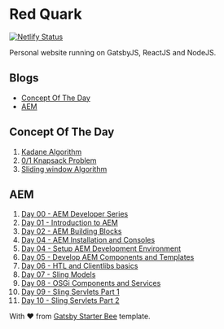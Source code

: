 # Red Quark

[![Netlify Status](https://api.netlify.com/api/v1/badges/fd10ca55-5fb6-4a73-aa08-4fe8477bba9a/deploy-status)](https://app.netlify.com/sites/redquark/deploys)

Personal website running on GatsbyJS, ReactJS and NodeJS.

## Blogs
- [Concept Of The Day](#Concept-Of-The-Day)
- [AEM](#AEM)

## Concept Of The Day

1. [Kadane Algorithm](https://redquark.org/cotd/kadane_algorithm/)
2. [0/1 Knapsack Problem](https://redquark.org/cotd/knapsack/)
3. [Sliding window Algorithm](https://redquark.org/cotd/sliding_window/)

## AEM
1. [Day 00 - AEM Developer Series](https://redquark.org/aem/day-00-aem-developer-series/)
2. [Day 01 - Introduction to AEM](https://redquark.org/aem/day-01-introduction-to-aem/)
3. [Day 02 - AEM Building Blocks](https://redquark.org/aem/day-02-aem-building-blocks/)
4. [Day 04 - AEM Installation and Consoles](https://redquark.org/aem/day-03-aem-consoles/)
5. [Day 04 - Setup AEM Development Environment](https://redquark.org/aem/day-04-setup-aem-dev-environment/)
6. [Day 05 - Develop AEM Components and Templates](https://redquark.org/aem/day-05-develop-components-templates/)
7. [Day 06 - HTL and Clientlibs basics](https://redquark.org/aem/day-06-htl-clientlibs/)
8. [Day 07 - Sling Models](https://redquark.org/aem/day-07-sling-models)
9. [Day 08 - OSGi Components and Services](https://redquark.org/aem/day-08-osgi-components-services)
10. [Day 09 - Sling Servlets Part 1](https://redquark.org/aem/day-09-sling-servlets-1)
11. [Day 10 - Sling Servlets Part 2](https://redquark.org/aem/day-10-sling-servlets-2)

With ❤️ from [Gatsby Starter Bee](https://www.gatsbyjs.org/starters/JaeYeopHan/gatsby-starter-bee/) template.
